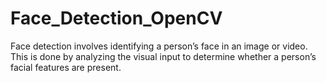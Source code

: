 # Face_Detection_OpenCV
Face detection involves identifying a person’s face in an image or video. This is done by analyzing the visual input to determine whether a person’s facial features are present.
